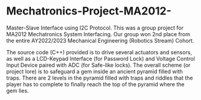 # Mechatronics-Project-MA2012-
Master-Slave Interface using I2C Protocol.
This was a group project for MA2012 Mechatronics System Interfacing. Our group won 2nd place from the entire AY2022/2023 Mechanical Engineering (Robotics Stream) Cohort.

The source code (C++) provided is to drive several actuators and sensors, as well as a LCD-Keypad Interface (for Password Lock) and Voltage Control Input Device paired with ADC (for Safe-like locks). The overall scheme (or project lore) is to safeguard a gem inside an ancient pyramid filled with traps. There are 2 levels in the pyramid filled with traps and riddles that the player has to complete to finally reach the top of the pyramid where the gem lies.
